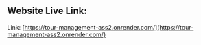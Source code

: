 ## Website Live Link:

Link: [https://tour-management-ass2.onrender.com/](https://tour-management-ass2.onrender.com/)
